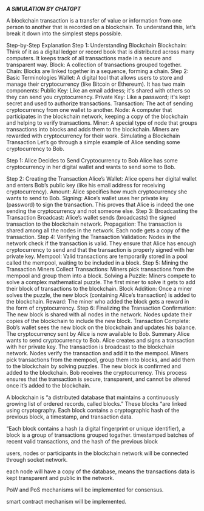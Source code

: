 _______________________A SIMULATION BY CHATGPT_______________________

A blockchain transaction is a transfer of value or information from one person to another that is recorded on a blockchain. To understand this, let’s break it down into the simplest steps possible.

Step-by-Step Explanation
Step 1: Understanding Blockchain
Blockchain: Think of it as a digital ledger or record book that is distributed across many computers. It keeps track of all transactions made in a secure and transparent way.
Block: A collection of transactions grouped together.
Chain: Blocks are linked together in a sequence, forming a chain.
Step 2: Basic Terminologies
Wallet: A digital tool that allows users to store and manage their cryptocurrency (like Bitcoin or Ethereum). It has two main components:
Public Key: Like an email address; it's shared with others so they can send you cryptocurrency.
Private Key: Like a password; it's kept secret and used to authorize transactions.
Transaction: The act of sending cryptocurrency from one wallet to another.
Node: A computer that participates in the blockchain network, keeping a copy of the blockchain and helping to verify transactions.
Miner: A special type of node that groups transactions into blocks and adds them to the blockchain. Miners are rewarded with cryptocurrency for their work.
Simulating a Blockchain Transaction
Let’s go through a simple example of Alice sending some cryptocurrency to Bob.

Step 1: Alice Decides to Send Cryptocurrency to Bob
Alice has some cryptocurrency in her digital wallet and wants to send some to Bob.

Step 2: Creating the Transaction
Alice’s Wallet: Alice opens her digital wallet and enters Bob’s public key (like his email address for receiving cryptocurrency).
Amount: Alice specifies how much cryptocurrency she wants to send to Bob.
Signing: Alice’s wallet uses her private key (password) to sign the transaction. This proves that Alice is indeed the one sending the cryptocurrency and not someone else.
Step 3: Broadcasting the Transaction
Broadcast: Alice’s wallet sends (broadcasts) the signed transaction to the blockchain network.
Propagation: The transaction is shared among all the nodes in the network. Each node gets a copy of the transaction.
Step 4: Verifying the Transaction
Validation: Nodes in the network check if the transaction is valid. They ensure that Alice has enough cryptocurrency to send and that the transaction is properly signed with her private key.
Mempool: Valid transactions are temporarily stored in a pool called the mempool, waiting to be included in a block.
Step 5: Mining the Transaction
Miners Collect Transactions: Miners pick transactions from the mempool and group them into a block.
Solving a Puzzle: Miners compete to solve a complex mathematical puzzle. The first miner to solve it gets to add their block of transactions to the blockchain.
Block Addition: Once a miner solves the puzzle, the new block (containing Alice’s transaction) is added to the blockchain.
Reward: The miner who added the block gets a reward in the form of cryptocurrency.
Step 6: Finalizing the Transaction
Confirmation: The new block is shared with all nodes in the network. Nodes update their copies of the blockchain to include the new block.
Transaction Complete: Bob’s wallet sees the new block on the blockchain and updates his balance. The cryptocurrency sent by Alice is now available to Bob.
Summary
Alice wants to send cryptocurrency to Bob.
Alice creates and signs a transaction with her private key.
The transaction is broadcast to the blockchain network.
Nodes verify the transaction and add it to the mempool.
Miners pick transactions from the mempool, group them into blocks, and add them to the blockchain by solving puzzles.
The new block is confirmed and added to the blockchain.
Bob receives the cryptocurrency.
This process ensures that the transaction is secure, transparent, and cannot be altered once it’s added to the blockchain.




A blockchain is “a distributed database that maintains a continuously growing list of ordered records, 
called blocks.” These blocks “are linked using cryptography. Each block contains a cryptographic hash of 
the previous block, a timestamp, and transaction data.

“Each block contains a hash (a digital fingerprint or unique identifier),
a block is a group of transactions grouped togather. 
timestamped batches of recent valid transactions, and the hash of the previous block

users, nodes or participants in the blockchain network will be connected through socket network.

each node will have a copy of the database, means the transactions data is kept transparent and public in the network.

PoW and PoS mechanisms will be implemented for consensus.

smart contract mechanism will be implemented.
